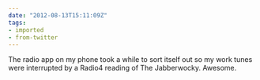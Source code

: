 ```yaml
---
date: "2012-08-13T15:11:09Z"
tags:
- imported
- from-twitter
---
```

The radio app on my phone took a while to sort itself out so my work tunes were interrupted by a Radio4 reading of The Jabberwocky. Awesome.
